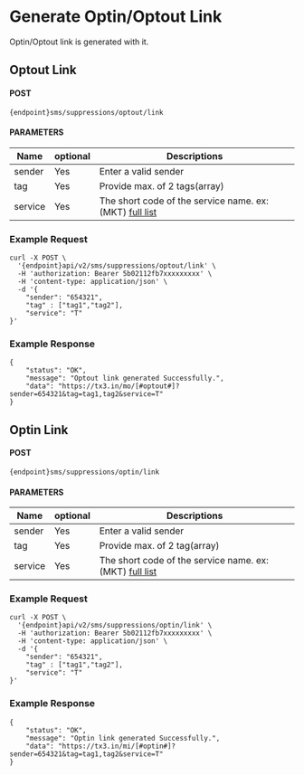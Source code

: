 # Generate Optin/Optout Link

Optin/Optout link is generated with it.

## Optout Link

#### POST

```
{endpoint}sms/suppressions/optout/link
```

#### PARAMETERS

| Name         | optional | Descriptions                                                                                 |
| ------------ | -------- | -------------------------------------------------------------------------------------------- |
| sender       | Yes      | Enter a valid sender                                                                         |
| tag         | Yes      | Provide max. of 2 tags(array)                                                                                             |
| service      | Yes      | The short code of the service name. ex: (MKT) [full list](/docs/{version}/#content-products)                                                                        |


### Example Request

```
curl -X POST \
  '{endpoint}api/v2/sms/suppressions/optout/link' \
  -H 'authorization: Bearer 5b02112fb7xxxxxxxxx' \
  -H 'content-type: application/json' \
  -d '{
    "sender": "654321",
    "tag" : ["tag1","tag2"],
    "service": "T"
}'
```

### Example Response

```
{
    "status": "OK",
    "message": "Optout link generated Successfully.",
    "data": "https://tx3.in/mo/[#optout#]?sender=654321&tag=tag1,tag2&service=T"
}
```

## Optin Link

#### POST

```
{endpoint}sms/suppressions/optin/link
```

#### PARAMETERS

| Name         | optional | Descriptions                                                                                 |
| ------------ | -------- | -------------------------------------------------------------------------------------------- |
| sender       | Yes      | Enter a valid sender                                                                         |
| tag         | Yes      | Provide max. of 2 tag(array)                                                                                             |
| service      | Yes      | The short code of the service name. ex: (MKT) [full list](/docs/{version}/#content-products)                                                                        |


### Example Request

```
curl -X POST \
  '{endpoint}api/v2/sms/suppressions/optin/link' \
  -H 'authorization: Bearer 5b02112fb7xxxxxxxxx' \
  -H 'content-type: application/json' \
  -d '{
    "sender": "654321",
    "tag" : ["tag1","tag2"],
    "service": "T"
}'
```

### Example Response

```
{
    "status": "OK",
    "message": "Optin link generated Successfully.",
    "data": "https://tx3.in/mi/[#optin#]?sender=654321&tag=tag1,tag2&service=T"
}
```